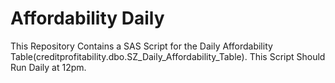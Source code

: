 # Affordability Daily

This Repository Contains a SAS Script for the Daily Affordability Table(creditprofitability.dbo.SZ_Daily_Affordability_Table). This Script Should Run Daily at 12pm.
